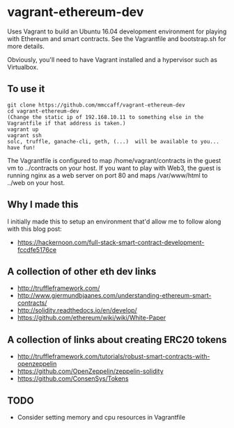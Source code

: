 # vagrant-ethereum-dev
Uses Vagrant to build an Ubuntu 16.04 development environment for playing with Ethereum and smart contracts. See the Vagrantfile and bootstrap.sh for more details.

Obviously, you'll need to have Vagrant installed and a hypervisor such as Virtualbox.

To use it
---------
```
git clone https://github.com/mmccaff/vagrant-ethereum-dev
cd vagrant-ethereum-dev
(Change the static ip of 192.168.10.11 to something else in the Vagrantfile if that address is taken.)
vagrant up
vagrant ssh
solc, truffle, ganache-cli, geth, (...)  will be available to you... have fun!
```

The Vagrantfile is configured to map /home/vagrant/contracts in the guest vm to ../contracts on your host. If you want to play with Web3, the guest is running nginx as a web server on port 80 and maps /var/www/html to ../web on your host.


Why I made this
---------------
I initially made this to setup an environment that'd allow me to follow along with this blog post:
* https://hackernoon.com/full-stack-smart-contract-development-fccdfe5176ce

A collection of other eth dev links
-----------------------------------
* http://truffleframework.com/
* http://www.gjermundbjaanes.com/understanding-ethereum-smart-contracts/
* http://solidity.readthedocs.io/en/develop/
* https://github.com/ethereum/wiki/wiki/White-Paper

A collection of links about creating ERC20 tokens
--------------------------------------------------
* http://truffleframework.com/tutorials/robust-smart-contracts-with-openzeppelin
* https://github.com/OpenZeppelin/zeppelin-solidity
* https://github.com/ConsenSys/Tokens

TODO
----
* Consider setting memory and cpu resources in Vagrantfile
